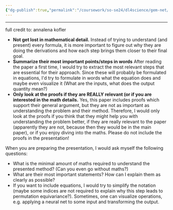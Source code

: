 ```yaml
---
{"dg-publish":true,"permalink":"/coursework/so-se24/dl4science/gem-net/how-to-present-a-theory-paper/","noteIcon":""}
---
```


---
full credit to: annalena kofler 


- **Not get lost in mathematical detail.** Instead of trying to understand (and present) every formula, it is more important to figure out why they are doing the derivations and how each step brings them closer to their final goal.
- **Summarize their most important points/steps in words** After reading the paper a first time, I would try to extract the most relevant steps that are essential for their approach. Since these will probably be formulated in equations, I'd try to formulate in words what the equation does and maybe even visualize it (What are the inputs, what does the output quantity mean?)
- **Only look at the proofs if they are REALLY relevant (or if you are interested in the math details.** Yes, this paper includes proofs which support their general argument, but they are not as important as understanding the problem and their method. Therefore, I would only look at the proofs if you think that they might help you with understanding the problem better, if they are really relevant to the paper (apparently they are not, because then they would be in the main paper), or if you enjoy diving into the maths. Please do not include the proofs in the presentation!

When you are preparing the presentation, I would ask myself the following questions:
- What is the minimal amount of maths required to understand the presented method? (Can you even go without maths?)
- What are their most important statements? How can I explain them as clearly as possible?
- If you want to include equations, I would try to simplify the notation (maybe some indices are not required to explain why this step leads to permutation equivariance?). Sometimes, one can visualize operations, e.g. applying a neural net to some input and transforming the output.